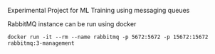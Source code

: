 Experimental Project for ML Training using messaging queues

RabbitMQ instance can be run using docker
```
docker run -it --rm --name rabbitmq -p 5672:5672 -p 15672:15672 rabbitmq:3-management
```